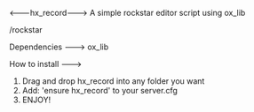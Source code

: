 <---hx_record--->
A simple rockstar editor script using ox_lib

/rockstar

Dependencies --->
ox_lib

How to install --->
1. Drag and drop hx_record into any folder you want
2. Add: 'ensure hx_record' to your server.cfg
3. ENJOY!